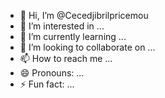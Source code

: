 - 👋 Hi, I’m @Cecedjibrilpricemou
- 👀 I’m interested in ...
- 🌱 I’m currently learning ...
- 💞️ I’m looking to collaborate on ...
- 📫 How to reach me ...
- 😄 Pronouns: ...
- ⚡ Fun fact: ...

<!---
Cecedjibrilpricemou/Cecedjibrilpricemou is a ✨ special ✨ repository because its `README.md` (this file) appears on your GitHub profile.
You can click the Preview link to take a look at your changes.
--->
